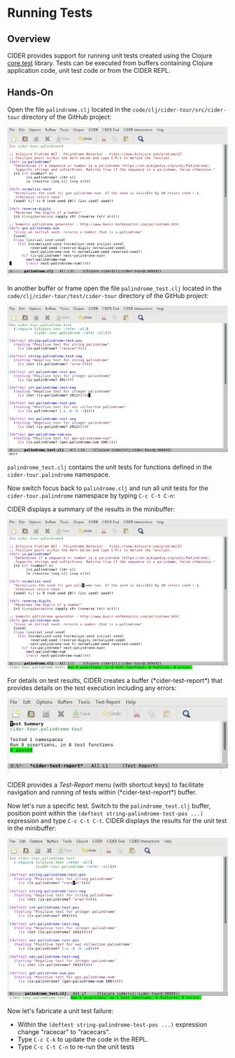 # Running Tests

## Overview

CIDER provides support for running unit tests created using the Clojure [core.test](https://clojure.github.io/clojure/clojure.test-api.html) library. Tests can be executed from buffers containing Clojure application code, unit test code or from the CIDER REPL.

## Hands-On

Open the file `palindrome.clj` located in the `code/clj/cider-tour/src/cider-tour` directory of the GitHub project:

![palindrome_clj.jpg](images/palindrome_clj.jpg)

In another buffer or frame open the file `palindrome_test.clj` located in the `code/clj/cider-tour/test/cider-tour` directory of the GitHub project:

![palindrome_test_clj.jpg](images/palindrome_test_clj.jpg)

`palindrome_test.clj` contains the unit tests for functions defined in the `cider-tour.palindrome` namespace.

Now switch focus back to `palindrome.clj` and run all unit tests for the `cider-tour.palindrome` namespace by typing `C-c C-t C-n`:

CIDER displays a summary of the results in the minibuffer:

![test_result_all_namespace.jpg](images/test_result_all_namespace.jpg)

For details on test results, CIDER creates a buffer (\*cider-test-report\*) that provides details on the test execution including any errors:

![test_report_success.jpg](images/test_report_success.jpg)

CIDER provides a _Test-Report_ menu (with shortcut keys) to facilitate navigation and running of tests within (\*cider-test-report\*) buffer.

Now let's run a specific test. Switch to the `palindrome_test.clj` buffer, position point within the `(deftest string-palindrome-test-pos ...)` expression and type `C-c C-t C-t`. CIDER displays the results for the unit test in the minibuffer:

![test_result_single.jpg](images/test_result_single.jpg)

Now let's fabricate a unit test failure:

 * Within the `(deftest string-palindrome-test-pos ...)` expression change "racecar" to "racecars".
 * Type `C-c C-k` to update the code in the REPL. 
 * Type `C-c C-t C-n` to re-run the unit tests


















